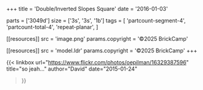 +++
title = 'Double/Inverted Slopes Square'
date  = '2016-01-03'

parts = ['3049d']
size  = ['3s', '3s', '1b']
tags  = [
  'partcount-segment-4',
  'partcount-total-4',
  'repeat-planar',
]

[[resources]]
src              = 'image.png'
params.copyright = '©2025 BrickCamp'

[[resources]]
src              = 'model.ldr'
params.copyright = '©2025 BrickCamp'
+++

{{< linkbox
    url="https://www.flickr.com/photos/oepilman/16329387596"
    title="so jeah..."
    author="David"
    date="2015-01-24"
>}}

